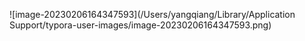 ![image-20230206164347593](/Users/yangqiang/Library/Application Support/typora-user-images/image-20230206164347593.png)